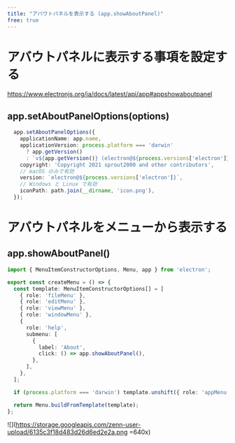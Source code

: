 ```yaml
---
title: "アバウトパネルを表示する (app.showAboutPanel)"
free: true
---
```


# アバウトパネルに表示する事項を設定する

https://www.electronjs.org/ja/docs/latest/api/app#appshowaboutpanel

## app.setAboutPanelOptions(options)

```typescript:main.ts
  app.setAboutPanelOptions({
    applicationName: app.name,
    applicationVersion: process.platform === 'darwin'
      ? app.getVersion()
      : `v${app.getVersion()} (electron@${process.versions['electron']})`,
    copyright: 'Copyright 2021 sprout2000 and other contributors',
    // macOS のみで有効
    version: `electron@${process.versions['electron']}`,
    // Windows と Linux で有効
    iconPath: path.join(__dirname, 'icon.png'),
  });
```

# アバウトパネルをメニューから表示する

## app.showAboutPanel()

```typescript:createMenu.ts
import { MenuItemConstructorOptions, Menu, app } from 'electron';

export const createMenu = () => {
  const template: MenuItemConstructorOptions[] = [
    { role: 'fileMenu' },
    { role: 'editMenu' },
    { role: 'viewMenu' },
    { role: 'windowMenu' },
    {
      role: 'help',
      submenu: [
        {
          label: 'About',
          click: () => app.showAboutPanel(),
        },
      ],
    },
  ];

  if (process.platform === 'darwin') template.unshift({ role: 'appMenu' });

  return Menu.buildFromTemplate(template);
};
```

![](https://storage.googleapis.com/zenn-user-upload/6135c3f18d483d26d6ed2e2a.png =640x)
